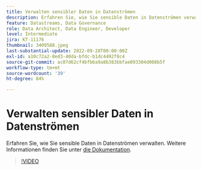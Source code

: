 ```yaml
---
title: Verwalten sensibler Daten in Datenströmen
description: Erfahren Sie, wie Sie sensible Daten in Datenströmen verwalten.
feature: Datastreams, Data Governance
role: Data Architect, Data Engineer, Developer
level: Intermediate
jira: KT-11176
thumbnail: 3409588.jpeg
last-substantial-update: 2022-09-28T00:00:00Z
exl-id: a10c72a2-8ed3-40da-bfdc-b1dc4492f8c4
source-git-commit: ac07d62cf4bfb6a9a8b383bbfae093304d008b5f
workflow-type: tm+mt
source-wordcount: '39'
ht-degree: 84%

---
```


# Verwalten sensibler Daten in Datenströmen

Erfahren Sie, wie Sie sensible Daten in Datenströmen verwalten.  Weitere Informationen finden Sie unter [die Dokumentation](https://experienceleague.adobe.com/docs/experience-platform/edge/datastreams/overview.html?lang=de).

>[!VIDEO](https://video.tv.adobe.com/v/3409588/?quality=12&learn=on)
